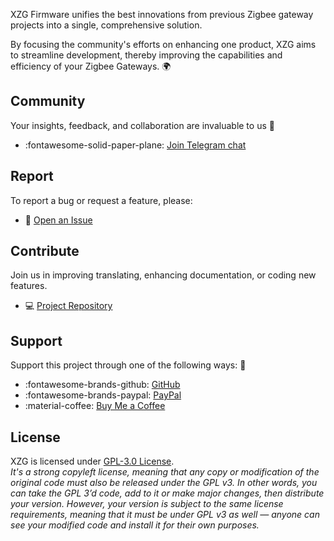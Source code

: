 <style>
  .md-sidebar--primary {
      display: none;
  }
  .md-content {
      margin-left: 0 !important; 
  }
</style>

XZG Firmware unifies the best innovations from
previous Zigbee gateway projects into a single, comprehensive solution.

By focusing the community's efforts on enhancing one product, XZG aims to streamline development, thereby improving the capabilities and efficiency of your Zigbee Gateways. 🌍

## Community
Your insights, feedback, and collaboration are invaluable to us 🤝

 - :fontawesome-solid-paper-plane: [Join Telegram chat](https://t.me/xzg_fw)

## Report
To report a bug or request a feature, please: 

 - 🐞 [Open an Issue](https://github.com/xyzroe/xzg/issues/new)

## Contribute
Join us in improving translating, enhancing documentation, or coding new features. 

 - 💻 [Project Repository](https://github.com/xyzroe/xzg/)

## Support
Support this project through one of the following ways: 💖

-  :fontawesome-brands-github: [GitHub](https://github.com/xyzroe)
-  :fontawesome-brands-paypal: [PayPal](https://www.paypal.com/paypalme/xyzroe)
-  :material-coffee: [Buy Me a Coffee](https://www.buymeacoffee.com/xyzroe)


## License
XZG is licensed under [GPL-3.0 License](https://opensource.org/licenses/GPL-3.0).    
_It's a strong copyleft license, meaning that any copy or modification of the original code must also be released under the GPL v3. In other words, you can take the GPL 3’d code, add to it or make major changes, then distribute your version. However, your version is subject to the same license requirements, meaning that it must be under GPL v3  as well — anyone can see your modified code and install it for their own purposes._
